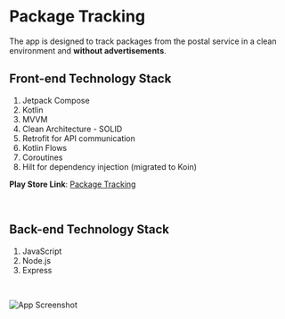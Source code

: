 # Package Tracking

The app is designed to track packages from the postal service in a clean environment and **without advertisements**.

## Front-end Technology Stack

1. Jetpack Compose
2. Kotlin
3. MVVM
4. Clean Architecture - SOLID
5. Retrofit for API communication
6. Kotlin Flows
7. Coroutines
8. Hilt for dependency injection (migrated to Koin)

**Play Store Link**: [Package Tracking](https://play.google.com/store/apps/details?id=br.com.smdevelopment.rastreamentocorreios&pli=1)

&nbsp; 
&nbsp; 

## Back-end Technology Stack

1. JavaScript
2. Node.js
3. Express

&nbsp; 
&nbsp; 

![App Screenshot](https://user-images.githubusercontent.com/43793053/206812900-35417363-b2e5-4d56-a7ae-6e4fac1e1b97.png)
